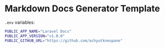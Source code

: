 # Markdown Docs Generator Template

`.env` variables:

```bash
PUBLIC_APP_NAME="Laravel Docs"
PUBLIC_APP_VERSION="v1.0.0"
PUBLIC_GITHUB_URL="https://github.com/achyutkneupane"
```